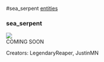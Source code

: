#sea_serpent
<a href="/posts/wiki/entities">entities</a>
<div class="iteminfo">
<h3>sea_serpent</h3>
<img class="pixelimage" src="https://dragon-force-studio.com/images/EF_wiki/sea_serpent.png">

</div>
COMING SOON

Creators: LegendaryReaper, JustinMN